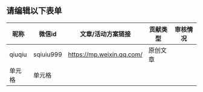 ## 请编辑以下表单

|  昵称   | 微信id  | 文章/活动方案链接 | 贡献类型 | 审核情况  | 
|  ----  | ----  |---- | ----  | ----  |
| qiuqiu | sqiuiu999 | https://mp.weixin.qq.com/ | 原创文章  
| 单元格  | 单元格 |  
